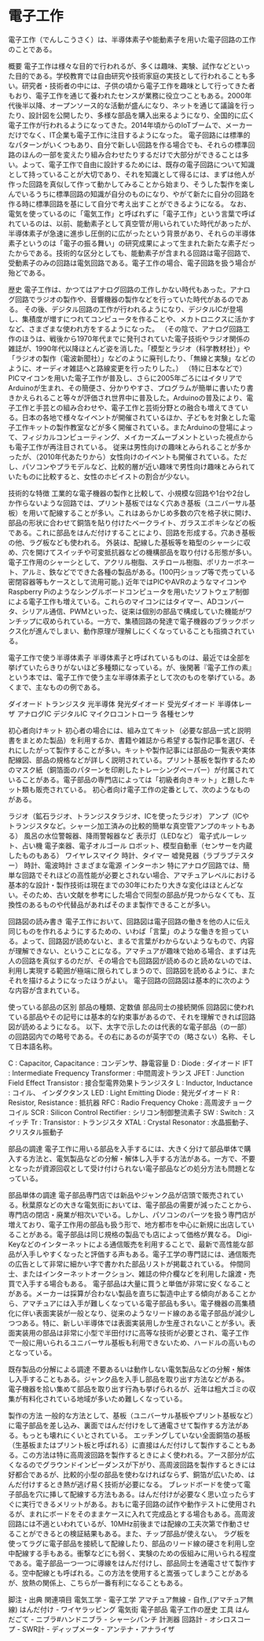 # 電子工作

電子工作（でんしこうさく）は、半導体素子や能動素子を用いた電子回路の工作のことである。

概要
電子工作は様々な目的で行われるが、多くは趣味、実験、試作などといった目的である。学校教育では自由研究や技術家庭の実技として行われることも多い。研究者・技術者の中には、子供の頃から電子工作を趣味として行ってきた者もおり、電子工作を通じて養われたセンスが業務に役立つこともある。2000年代後半以降、オープンソース的な活動が盛んになり、ネットを通じて議論を行ったり、設計図を公開したり、多様な部品を購入出来るようになり、全国的に広く電子工作が行われるようになってきた。2014年頃からのIoTブームで、メーカーだけでなく、IT企業も電子工作に注目するようになった。
電子回路には標準的なパターンがいくつもあり、自分で新しい回路を作る場合でも、それらの標準回路のほんの一部を変えたり組み合わせたりするだけで大部分ができることは多い。よって、電子工作で自由に設計するためには、既存の電子回路について知識として持っていることが大切であり、それを知識として得るには、まずは他人が作った回路を真似して作って動かしてみることから始まり、そうした製作を楽しんでいるうちに標準回路の知識が自分のものになり、やがて新たに自分の回路を作る時に標準回路を基にして自分で考え出すことができるようになる。
なお、電気を使っているのに「電気工作」と呼ばれずに「電子工作」という言葉で呼ばれているのは、以前、能動素子として真空管が用いられていた時代があったが、半導体素子が急速に進歩し圧倒的に広がったという背景があり、それらの半導体素子というのは「電子の振る舞い」の研究成果によって生まれた新たな素子だったからである。技術的な区分としても、能動素子が含まれる回路は電子回路で、受動素子のみの回路は電気回路である。電子工作の場合、電子回路を扱う場合が殆どである。

歴史
電子工作は、かつてはアナログ回路の工作しかない時代もあった。アナログ回路でラジオの製作や、音響機器の製作などを行っていた時代があるのである。
その後、デジタル回路の工作が行われるようになり、デジタルICが登場し、集積度が増すにつれてコンピュータを作ることや、メカトロニクスに活かすなど、さまざまな使われ方をするようになった。
（その陰で、アナログ回路工作のほうは、戦後から1970年代までに発刊されていた電子技術やラジオ関係の雑誌が、1990年代以降ほとんど姿を消した。「模型とラジオ（科学教材社）」や「ラジオの製作（電波新聞社）」などのように廃刊したり、「無線と実験」などのように、オーディオ雑誌へと路線変更を行ったりした。）
（特に日本などで）PICマイコンを用いた電子工作が普及し、さらに2005年ごろにはイタリアでArduinoが生まれ、その簡便さ、分かりやすさ、プログラムが簡単に書いたり書きかえられること等々が評価され世界中に普及した。Arduinoの普及により、電子工作と手芸との組み合わせや、電子工作と芸術分野との融合も増えてきている。日本の各地で様々なイベントが開催されているほか、子どもを対象とした電子工作キットの製作教室などが多く開催されている。またArduinoの登場によって、フィジカルコンピューティング、メイカーズムーブメントといった視点からも電子工作が再注目されている。
従来は男性向けの趣味とみられることが多かったが、（2010年代あたりから）女性向けのイベントも開催されている。ただし、パソコンやプラモデルなど、比較的層が近い趣味で男性向け趣味とみられていたものに比較すると、女性のホビイストの割合が少ない。

技術的な特徴
工業的な電子機器の製作と比較して、小規模な回路や1台や2台しか作らないような回路では、プリント基板ではなく穴あき基板（ユニバーサル基板）を用いて配線することが多い。これはあらかじめ多数の穴を格子状に開け、部品の形状に合わせて銅箔を貼り付けたベークライト、ガラスエポキシなどの板である。これに部品をはんだ付けすることにより、回路を形成する。穴あき基板の他、ラグ板なども使われる。
外装は、配線した基板等を箱型のシャーシに収め、穴を開けてスイッチや可変抵抗器などの機構部品を取り付ける形態が多い。電子工作用のシャーシとして、アクリル樹脂、スチロール樹脂、ポリカーボネート、アルミ、鉄などでできた各種の製品がある。(100円ショップ等で売っている密閉容器等もケースとして流用可能。)
近年ではPICやAVRのようなマイコンやRaspberry Piのようなシングルボードコンピュータを用いたソフトウェア制御による電子工作も増えている。これらのマイコンにはタイマー、ADコンバータ、シリアル通信、PWMといった、従来は個別の部品で構成していた機能がワンチップに収められている。一方で、集積回路の発達で電子機器のブラックボックス化が進んでしまい、動作原理が理解しにくくなっていることも指摘されている。

電子工作で使う半導体素子
半導体素子と呼ばれているものは、最近では全部を挙げていたらきりがないほど多種類になっている。が、後閑著『電子工作の素』という本では、電子工作で使う主な半導体素子として次のものを挙げている。あくまで、主なものの例である。

ダイオード
トランジスタ
光半導体
発光ダイオード
受光ダイオード
半導体レーザ
アナログIC
デジタルIC
マイクロコントローラ
各種センサ

初心者向けキット
初心者の場合には、組み立てキット（必要な部品一式と説明書をまとめた製品）を利用するか、書籍や雑誌から希望する製作記事を選び、それにしたがって製作することが多い。キットや製作記事には部品の一覧表や実体配線図、部品の規格などが詳しく説明されている。プリント基板を製作するためのマスク紙（銅箔面のパターンを印刷したトレーシングペーパー）が付属されていることがある。電子部品の専門店によっては「初級者向きキット」と題したキット類も販売されている。
初心者向け電子工作の定番として、次のようなものがある。

ラジオ（鉱石ラジオ、トランジスタラジオ、ICを使ったラジオ）
アンプ（ICやトランジスタなど。シャーシ加工済みの比較的簡単な真空管アンプのキットもある）
風呂の水位警報器、降雨警報器など
表示灯（LEDなど）
電子式ルーレット、占い機
電子楽器、電子オルゴール
ロボット、模型自動車（センサーを内蔵したものもある）
ワイヤレスマイク
時計、タイマー
嘘発見器（ラブラブテスター）
時計、電波時計
さまざまな電源
インターホン
特にアナログ回路では、簡単な回路でそれほどの高性能が必要とされない場合、アマチュアレベルにおける基本的な設計・製作技術は現在までの30年にわたり大きな変化はほとんどない。そのため、古い文献を参考にした場合で同型の部品が見つからなくても、互換性のあるものや代替品があればそのまま製作できることが多い。

回路図の読み書き
電子工作において、回路図は電子回路の働きを他の人に伝え同じものを作れるようにするための、いわば「言葉」のような働きを担っている。よって、回路図が読めないと、まるで言葉がわからないようなもので、内容が理解できない、ということになる。アマチュアが趣味で始める場合、まずは先人の回路を真似するのだが、その場合でも回路図が読めるのと読めないのでは、利用し実現する範囲が極端に限られてしまうので、回路図を読めるように、またそれを描けるようになったほうがよい。
電子回路の回路図は基本的に次のような内容が含まれている。

使っている部品の区別
部品の種類、定数値
部品同士の接続関係
回路図に使われている部品やその記号には基本的な約束事があるので、それを理解できれば回路図が読めるようになる。
以下、太字で示したのは代表的な電子部品（の一部）の回路図内での略号である。その右にあるのが英字での（略さない）名称、そして日本語名称。

C : Capacitor, Capacitance : コンデンサ、静電容量
D : Diode : ダイオード
IFT : Intermediate Frequency Transformer : 中間周波トランス
JFET : Junction Field Effect Transistor : 接合型電界効果トランジスタ
L : Inductor, Inductance : コイル、 インダクタンス
LED : Light Emitting Diode : 発光ダイオード
R : Resistor, Resistance : 抵抗器
RFC : Radio Frequency Choke : 高周波チョークコイル
SCR : Silicon Control Rectifier : シリコン制御整流素子
SW : Switch : スイッチ
Tr : Transistor : トランジスタ
XTAL : Crystal Resonator : 水晶振動子、クリスタル振動子

部品の調達
電子工作に用いる部品を入手するには、大きく分けて部品単体で購入する方法と、電気製品などの分解・解体し入手する方法がある。一方で、不要となったが資源回収として受け付けられない電子部品などの処分方法も問題となっている。

部品単体の調達
電子部品専門店では新品やジャンク品が店頭で販売されている。秋葉原などの大きな電気街においては、電子部品の需要が減ったことから、専門店の閉店・廃業が相次いでいる。しかし、パソコンのパーツを扱う専門店が増えており、電子工作用の部品も扱う形で、地方都市を中心に新規に出店していることがある。電子部品は同じ規格の製品でも店によって価格が異なる。
Digi-Keyなどのインターネットによる通信販売を利用することで、最新で高性能な部品が入手しやすくなったと評価する声もある。電子工学の専門誌には、通信販売の広告として非常に細かい字で書かれた部品リストが掲載されている。
仲間同士、またはインターネットオークション、雑誌の仲介欄などを利用した譲渡・売買で入手する場合もある。
電子部品は大量に買うと単価が非常に安くなることがある。メーカーは採算が合わない製品を直ちに製造中止する傾向があることから、アマチュアには入手が難しくなっている電子部品も多い。電子機器の高集積化に伴い表面実装が一般となり、従来のようなリード線のある電子部品が減少しつつある。特に、新しい半導体では表面実装用しか生産されないことが多い。表面実装用の部品は非常に小型で半田付けに高等な技術が必要とされ、電子工作で一般に用いられるユニバーサル基板も利用できないため、ハードルの高いものとなっている。

既存製品の分解による調達
不要あるいは動作しない電気製品などの分解・解体し入手することもある。ジャンク品を入手し部品を取り出す方法などがある。
電子機器を拾い集めて部品を取り出す行為も挙げられるが、近年は粗大ゴミの収集が有料化されている地域が多いため難しくなっている。

製作の方法
一般的な方法として、基板（ユニバーサル基板やプリント基板など）に電子部品を差し込み、裏面ではんだ付けをして通電させて製作する方法がある。もっとも壊れにくいとされている。
エッチングしていない全面銅箔の基板（生基板またはプリント板と呼ばれる）に直接はんだ付けして製作することもある。この方法は特に高周波回路を製作するときによく使われる。アース部分が広くなるのでグラウンドインピーダンスが下がり、高周波回路を製作するときには好都合であるが、比較的小型の部品を使わなければならず、銅箔が広いため、はんだ付けするとき熱が逃げ易く技術が必要になる。
ブレッドボードを使って電子部品を穴に挿して配線する方法もある。はんだ付けが必要なく思い立ったらすぐに実行できるメリットがある。おもに電子回路の試作や動作テストに使用されるが、まれにボードをそのままケースに入れて完成品とする場合もある。高周波回路には不適といわれているが、10MHz前後までは配線の工夫次第で作動させることができるとの検証結果もある。また、チップ部品が使えない。
ラグ板を使ってラグに電子部品を接続して配線したり、部品のリード線の硬さを利用し空中配線する手もある。衝撃などにも弱く、実験のための仮組みに用いられる程度である。電子部品一つ一つに導線をはんだ付けし、部品同士を通電させて製作する。空中配線とも呼ばれる。この方法を使用すると嵩張ってしまうことがあるが、放熱の関係上、こちらが一番有利になることもある。

脚注・出典
関連項目
電気工学 - 電子工学
アマチュア無線 - 自作_(アマチュア無線)
はんだ付け - ワイヤラッピング
電気街
電子部品
電子工作の歴史
工具
はんだごて - ニブラ#ハンドニブラ - シャーシパンチ
計測器
回路計 - オシロスコープ - SWR計 - ディップメータ - アンテナ・アナライザ